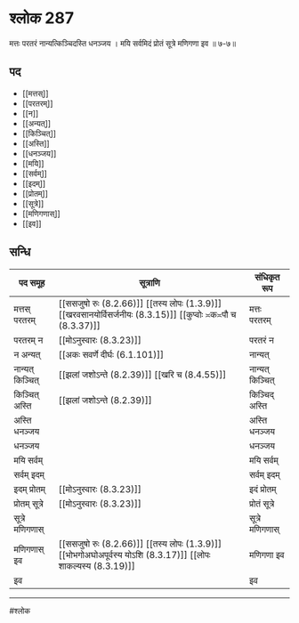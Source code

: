 # श्लोक 287

मत्तः परतरं नान्यत्किञ्चिदस्ति धनञ्जय ।
मयि सर्वमिदं प्रोतं सूत्रे मणिगणा इव ॥ ७-७॥


## पद 

- [[मत्तस्]]
- [[परतरम्]]
- [[न]]
- [[अन्यत्]]
- [[किञ्चित्]]
- [[अस्ति]]
- [[धनञ्जय]]
- [[मयि]]
- [[सर्वम्]]
- [[इदम्]]
- [[प्रोतम्]]
- [[सूत्रे]]
- [[मणिगणास्]]
- [[इव]]

## सन्धि

| पद समूह | सूत्राणि | संधिकृत रूप |
| ----- | ----- | ----- |
| मत्तस् परतरम् |  [[ससजुषो रुः (8.2.66)]] [[तस्य लोपः (1.3.9)]] [[खरवसानयोर्विसर्जनीयः (8.3.15)]] [[कुप्वोः ≍क≍पौ च (8.3.37)]] | मत्तः परतरम् |
| परतरम् न |  [[मोऽनुस्वारः (8.3.23)]] | परतरं न |
| न अन्यत् |  [[अकः सवर्णे दीर्घः (6.1.101)]] | नान्यत् |
| नान्यत् किञ्चित् |  [[झलां जशोऽन्ते (8.2.39)]] [[खरि च (8.4.55)]] | नान्यत् किञ्चित् |
| किञ्चित् अस्ति |  [[झलां जशोऽन्ते (8.2.39)]] | किञ्चिद् अस्ति |
| अस्ति धनञ्जय |  | अस्ति धनञ्जय |
| धनञ्जय |  | धनञ्जय |
| मयि सर्वम् |  | मयि सर्वम् |
| सर्वम् इदम् |  | सर्वम् इदम् |
| इदम् प्रोतम् |  [[मोऽनुस्वारः (8.3.23)]] | इदं प्रोतम् |
| प्रोतम् सूत्रे |  [[मोऽनुस्वारः (8.3.23)]] | प्रोतं सूत्रे |
| सूत्रे मणिगणास् |  | सूत्रे मणिगणास् |
| मणिगणास् इव |  [[ससजुषो रुः (8.2.66)]] [[तस्य लोपः (1.3.9)]] [[भोभगोअघोअपूर्वस्य योऽशि (8.3.17)]] [[लोपः शाकल्यस्य (8.3.19)]] | मणिगणा इव |
| इव |  | इव |


---

#श्लोक